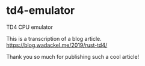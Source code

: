 # td4-emulator
TD4 CPU emulator

This is a transcription of a blog article.  
https://blog.wadackel.me/2019/rust-td4/

Thank you so much for publishing such a cool article!
